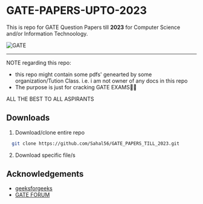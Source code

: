 
# GATE-PAPERS-UPTO-2023

This is repo for GATE Question Papers till **2023** for Computer Science and/or Information Technoology.

![GATE](https://github.com/Sahal56/GATE_PAPERS_TILL_2023/assets/63746256/faed40d7-7f96-4033-9174-0b55634f3a3b)

---





NOTE regarding this repo:
- this repo might contain some pdfs' genearted by some organization/Tution Class. i.e. i am not owner of any docs in this repo
- The purpose is just for cracking GATE EXAMS👨‍🎓

ALL THE BEST TO ALL ASPIRANTS


## Downloads

1. Download/clone entire repo

```bash
  git clone https://github.com/Sahal56/GATE_PAPERS_TILL_2023.git
```

2. Download specific file/s
    
## Acknowledgements

 - [geeksforgeeks](https://www.geeksforgeeks.org/original-gate-previous-year-question-papers-cse-and-it-gq/)
 - [GATE FORUM](https://gateforum.com)

